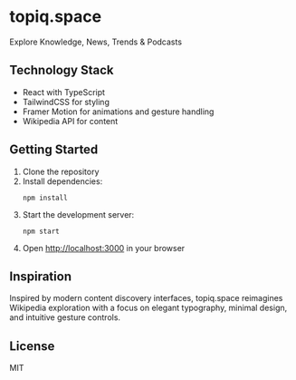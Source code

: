 # topiq.space

Explore Knowledge, News, Trends & Podcasts


## Technology Stack

- React with TypeScript
- TailwindCSS for styling
- Framer Motion for animations and gesture handling
- Wikipedia API for content

## Getting Started

1. Clone the repository
2. Install dependencies:
   ```
   npm install
   ```
3. Start the development server:
   ```
   npm start
   ```
4. Open [http://localhost:3000](http://localhost:3000) in your browser

## Inspiration

Inspired by modern content discovery interfaces, topiq.space reimagines Wikipedia exploration with a focus on elegant typography, minimal design, and intuitive gesture controls.

## License

MIT 